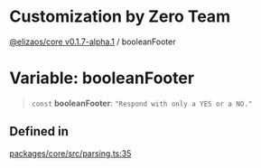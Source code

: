 # Customization by Zero Team

[@elizaos/core v0.1.7-alpha.1](../index.md) / booleanFooter

# Variable: booleanFooter

> `const` **booleanFooter**: `"Respond with only a YES or a NO."`

## Defined in

[packages/core/src/parsing.ts:35](https://github.com/elizaOS/eliza/blob/main/packages/core/src/parsing.ts#L35)
